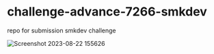 # challenge-advance-7266-smkdev
repo for submission smkdev challenge

![Screenshot 2023-08-22 155626](https://github.com/mikuah/challange-advance-7266-smkdev/assets/92192454/dcc56034-6ecb-4775-96b5-4fb9a4159103)

